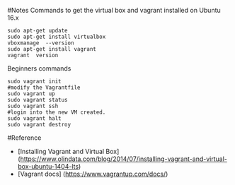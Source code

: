 #Notes
Commands to get the virtual box and vagrant installed on Ubuntu 16.x
```
sudo apt-get update
sudo apt-get install virtualbox
vboxmanage  --version
sudo apt-get install vagrant
vagrant  version
```

Beginners commands
```
sudo vagrant init
#modify the Vagrantfile 
sudo vagrant up
sudo vagrant status
sudo vagrant ssh 
#login into the new VM created. 
sudo vagrant halt
sudo vagrant destroy
```

#Reference
* [Installing Vagrant and Virtual Box] (https://www.olindata.com/blog/2014/07/installing-vagrant-and-virtual-box-ubuntu-1404-lts)
* [Vagrant docs] (https://www.vagrantup.com/docs/)
